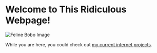 # Welcome to This Ridiculous Webpage!
![Feline Bobo Image](https://cdn.discordapp.com/attachments/925393125214658620/984834135430406154/IMG_1697.jpg)



While you are here, you could check out [my current internet projects](./current_projects).

